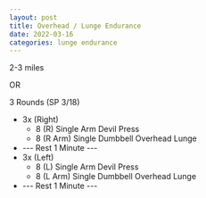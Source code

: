 ```yaml
---
layout: post
title: Overhead / Lunge Endurance
date: 2022-03-16
categories: lunge endurance
---
```

2-3 miles

OR

3 Rounds (SP 3/18)
* 3x (Right)
   * 8 (R) Single Arm Devil Press
   * 8 (R Arm) Single Dumbbell Overhead Lunge
* --- Rest 1 Minute ---
* 3x (Left)
   * 8 (L) Single Arm Devil Press
   * 8 (L Arm) Single Dumbbell Overhead Lunge
* --- Rest 1 Minute ---